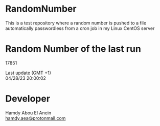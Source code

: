 # RandomNumber    
This is a test repository where a random number is pushed to a file automatically passwordless from a cron job in my Linux CentOS server    
# Random Number of the last run   
17851
      
Last update (GMT +1)    
04/28/23 20:00:02
# Developer    
Hamdy Abou El Anein   
hamdy.aea@protonmail.com
